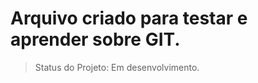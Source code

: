 <h1>Arquivo criado para testar e aprender sobre GIT.</h1>

> Status do  Projeto: Em desenvolvimento.
